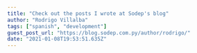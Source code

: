 ```yaml
---
title: "Check out the posts I wrote at Sodep's blog"
author: "Rodrigo Villalba"
tags: ["spanish", "development"]
guest_post_url: "https://blog.sodep.com.py/author/rodrigo/"
date: "2021-01-08T19:53:51.635Z"
---
```


